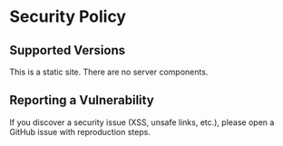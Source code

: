 # Security Policy

## Supported Versions
This is a static site. There are no server components.

## Reporting a Vulnerability
If you discover a security issue (XSS, unsafe links, etc.), please open a GitHub issue with reproduction steps.
